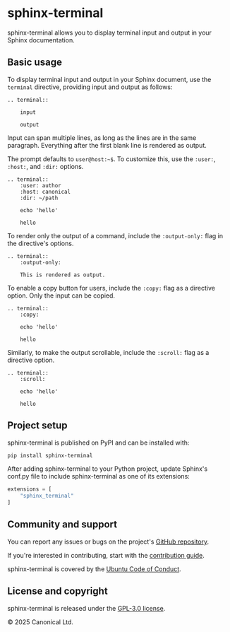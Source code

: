 # sphinx-terminal

sphinx-terminal allows you to display terminal input and output in your Sphinx
documentation.

## Basic usage

To display terminal input and output in your Sphinx document, use the `terminal`
directive, providing input and output as follows:

```
.. terminal::

    input

    output
```

Input can span multiple lines, as long as the lines are in the same paragraph.
Everything after the first blank line is rendered as output.

The prompt defaults to `user@host:~$`. To customize this, use the `:user:`, `:host:`,
and `:dir:` options.

```
.. terminal::
    :user: author
    :host: canonical
    :dir: ~/path

    echo 'hello'

    hello
```

To render only the output of a command, include the `:output-only:` flag in the
directive's options.

```
.. terminal::
    :output-only:

    This is rendered as output.
```

To enable a copy button for users, include the `:copy:` flag as a directive option.
Only the input can be copied.

```
.. terminal::
    :copy:

    echo 'hello'

    hello
```

Similarly, to make the output scrollable, include the `:scroll:` flag as a directive
option.

```
.. terminal::
    :scroll:

    echo 'hello'

    hello
```

## Project setup

sphinx-terminal is published on PyPI and can be installed with:

```bash
pip install sphinx-terminal
```

After adding sphinx-terminal to your Python project, update Sphinx's conf.py file to
include sphinx-terminal as one of its extensions:

```python
extensions = [
    "sphinx_terminal"
]
```

## Community and support

You can report any issues or bugs on the project's [GitHub
repository](https://github.com/canonical/sphinx-terminal).

If you're interested in contributing, start with the [contribution
guide](https://github.com/canonical/sphinx-terminal/blob/main/CONTRIBUTING.md).

sphinx-terminal is covered by the [Ubuntu Code of
Conduct](https://ubuntu.com/community/ethos/code-of-conduct).

## License and copyright

sphinx-terminal is released under the [GPL-3.0 license](LICENSE).

© 2025 Canonical Ltd.
